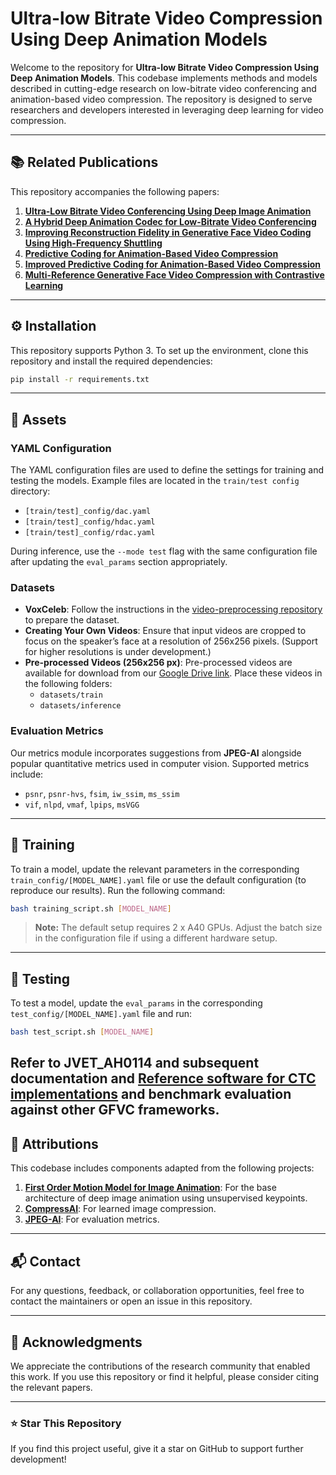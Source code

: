 # Ultra-low Bitrate Video Compression Using Deep Animation Models

Welcome to the repository for **Ultra-low Bitrate Video Compression Using Deep Animation Models**. This codebase implements methods and models described in cutting-edge research on low-bitrate video conferencing and animation-based video compression. The repository is designed to serve researchers and developers interested in leveraging deep learning for video compression.

---

## 📚 Related Publications
This repository accompanies the following papers:

1. **[Ultra-Low Bitrate Video Conferencing Using Deep Image Animation](https://arxiv.org/abs/2012.00346v1)**
2. **[A Hybrid Deep Animation Codec for Low-Bitrate Video Conferencing](https://ieeexplore.ieee.org/abstract/document/10458867)**
3. **[Improving Reconstruction Fidelity in Generative Face Video Coding Using High-Frequency Shuttling](https://ieeexplore.ieee.org/abstract/document/10458867)**
4. **[Predictive Coding for Animation-Based Video Compression](https://ieeexplore.ieee.org/abstract/document/10222205)**
5. **[Improved Predictive Coding for Animation-Based Video Compression](https://ieeexplore.ieee.org/abstract/document/10772980)**
6. **[Multi-Reference Generative Face Video Compression with Contrastive Learning](https://arxiv.org/html/2409.01029v1)**

---

## ⚙️ Installation
This repository supports Python 3. To set up the environment, clone this repository and install the required dependencies:

```bash
pip install -r requirements.txt
```

---

## 📂 Assets

### YAML Configuration
The YAML configuration files are used to define the settings for training and testing the models. Example files are located in the `train/test config` directory:
- `[train/test]_config/dac.yaml`
- `[train/test]_config/hdac.yaml`
- `[train/test]_config/rdac.yaml`

During inference, use the `--mode test` flag with the same configuration file after updating the `eval_params` section appropriately.

### Datasets
- **VoxCeleb**: Follow the instructions in the [video-preprocessing repository](https://github.com/AliaksandrSiarohin/video-preprocessing) to prepare the dataset.
- **Creating Your Own Videos**: Ensure that input videos are cropped to focus on the speaker’s face at a resolution of 256x256 pixels. (Support for higher resolutions is under development.)
- **Pre-processed Videos (256x256 px)**: Pre-processed videos are available for download from our [Google Drive link](https://drive.google.com/drive/folders/1g0U1ZCTszm3yrmIewg7FahXsxyMBfxKj?usp=sharing). Place these videos in the following folders:
  - `datasets/train`
  - `datasets/inference`

### Evaluation Metrics
Our metrics module incorporates suggestions from **JPEG-AI** alongside popular quantitative metrics used in computer vision. Supported metrics include:
- `psnr`, `psnr-hvs`, `fsim`, `iw_ssim`, `ms_ssim`
- `vif`, `nlpd`, `vmaf`, `lpips`, `msVGG`

---

## 🚀 Training
To train a model, update the relevant parameters in the corresponding `train_config/[MODEL_NAME].yaml` file or use the default configuration (to reproduce our results). Run the following command:

```bash
bash training_script.sh [MODEL_NAME]
```

> **Note:** The default setup requires 2 x A40 GPUs. Adjust the batch size in the configuration file if using a different hardware setup.

---

## 🧪 Testing
To test a model, update the `eval_params` in the corresponding `test_config/[MODEL_NAME].yaml` file and run:

```bash
bash test_script.sh [MODEL_NAME]
```
Refer to JVET_AH0114 and subsequent documentation and [Reference software for CTC implementations](https://vcgit.hhi.fraunhofer.de/jvet-ahg-gfvc/gfvc_v1 ) and benchmark evaluation against other GFVC frameworks.
---

## 🙏 Attributions
This codebase includes components adapted from the following projects:

1. **[First Order Motion Model for Image Animation](https://papers.nips.cc/paper/8935-first-order-motion-model-for-image-animation)**: For the base architecture of deep image animation using unsupervised keypoints.
2. **[CompressAI](https://github.com/InterDigitalInc/CompressAI)**: For learned image compression.
3. **[JPEG-AI](https://gitlab.com/wg1/jpeg-ai/jpeg-ai-qaf)**: For evaluation metrics.

---

## 📬 Contact
For any questions, feedback, or collaboration opportunities, feel free to contact the maintainers or open an issue in this repository.

---

## 🌟 Acknowledgments
We appreciate the contributions of the research community that enabled this work. If you use this repository or find it helpful, please consider citing the relevant papers.

---

### ⭐ Star This Repository
If you find this project useful, give it a star on GitHub to support further development!
